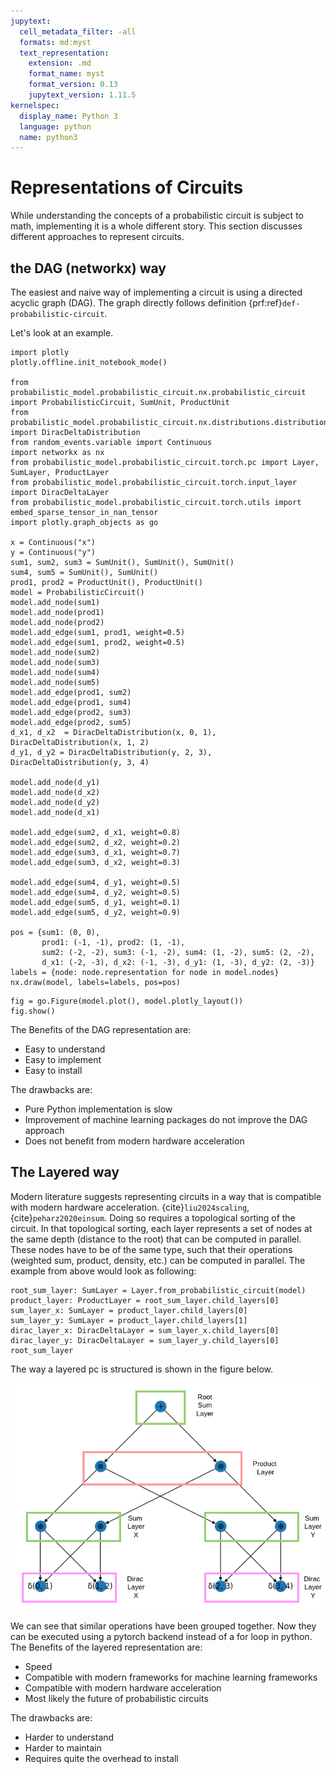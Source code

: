 ```yaml
---
jupytext:
  cell_metadata_filter: -all
  formats: md:myst
  text_representation:
    extension: .md
    format_name: myst
    format_version: 0.13
    jupytext_version: 1.11.5
kernelspec:
  display_name: Python 3
  language: python
  name: python3
---
```


# Representations of Circuits

While understanding the concepts of a probabilistic circuit is subject to math, implementing it is a whole different
story.
This section discusses different approaches to represent circuits.

## the DAG (networkx) way

The easiest and naive way of implementing a circuit is using a directed acyclic graph (DAG).
The graph directly follows definition {prf:ref}`def-probabilistic-circuit`.

Let's look at an example.

```{code-cell} ipython3
import plotly
plotly.offline.init_notebook_mode()

from probabilistic_model.probabilistic_circuit.nx.probabilistic_circuit import ProbabilisticCircuit, SumUnit, ProductUnit
from probabilistic_model.probabilistic_circuit.nx.distributions.distributions import DiracDeltaDistribution
from random_events.variable import Continuous
import networkx as nx
from probabilistic_model.probabilistic_circuit.torch.pc import Layer, SumLayer, ProductLayer
from probabilistic_model.probabilistic_circuit.torch.input_layer import DiracDeltaLayer
from probabilistic_model.probabilistic_circuit.torch.utils import embed_sparse_tensor_in_nan_tensor
import plotly.graph_objects as go

x = Continuous("x")
y = Continuous("y")
sum1, sum2, sum3 = SumUnit(), SumUnit(), SumUnit()
sum4, sum5 = SumUnit(), SumUnit()
prod1, prod2 = ProductUnit(), ProductUnit()
model = ProbabilisticCircuit()
model.add_node(sum1)
model.add_node(prod1)
model.add_node(prod2)
model.add_edge(sum1, prod1, weight=0.5)
model.add_edge(sum1, prod2, weight=0.5)
model.add_node(sum2)
model.add_node(sum3)
model.add_node(sum4)
model.add_node(sum5)
model.add_edge(prod1, sum2)
model.add_edge(prod1, sum4)
model.add_edge(prod2, sum3)
model.add_edge(prod2, sum5)
d_x1, d_x2  = DiracDeltaDistribution(x, 0, 1), DiracDeltaDistribution(x, 1, 2)
d_y1, d_y2 = DiracDeltaDistribution(y, 2, 3),  DiracDeltaDistribution(y, 3, 4)

model.add_node(d_y1)
model.add_node(d_x2)
model.add_node(d_y2)
model.add_node(d_x1)

model.add_edge(sum2, d_x1, weight=0.8)
model.add_edge(sum2, d_x2, weight=0.2)
model.add_edge(sum3, d_x1, weight=0.7)
model.add_edge(sum3, d_x2, weight=0.3)

model.add_edge(sum4, d_y1, weight=0.5)
model.add_edge(sum4, d_y2, weight=0.5)
model.add_edge(sum5, d_y1, weight=0.1)
model.add_edge(sum5, d_y2, weight=0.9)

pos = {sum1: (0, 0),
       prod1: (-1, -1), prod2: (1, -1),
       sum2: (-2, -2), sum3: (-1, -2), sum4: (1, -2), sum5: (2, -2),
       d_x1: (-2, -3), d_x2: (-1, -3), d_y1: (1, -3), d_y2: (2, -3)}
labels = {node: node.representation for node in model.nodes}
nx.draw(model, labels=labels, pos=pos)
```

```{code-cell} ipython3
fig = go.Figure(model.plot(), model.plotly_layout())
fig.show()
```

<!-- #region -->
The Benefits of the DAG representation are:
- Easy to understand
- Easy to implement
- Easy to install


The drawbacks are:
- Pure Python implementation is slow
- Improvement of machine learning packages do not improve the DAG approach
- Does not benefit from modern hardware acceleration
<!-- #endregion -->


## The Layered way
Modern literature suggests representing circuits in a way that is compatible with modern hardware acceleration. {cite}`liu2024scaling`, {cite}`peharz2020einsum`. 
Doing so requires a topological sorting of the circuit. In that topological sorting, each layer represents a set of nodes at the same depth (distance to the root) that can be computed in parallel.
These nodes have to be of the same type, such that their operations (weighted sum, product, density, etc.) can be computed in parallel.
The example from above would look as following:



```{code-cell} ipython3
root_sum_layer: SumLayer = Layer.from_probabilistic_circuit(model)
product_layer: ProductLayer = root_sum_layer.child_layers[0]
sum_layer_x: SumLayer = product_layer.child_layers[0]
sum_layer_y: SumLayer = product_layer.child_layers[1]
dirac_layer_x: DiracDeltaLayer = sum_layer_x.child_layers[0]
dirac_layer_y: DiracDeltaLayer = sum_layer_y.child_layers[0]
root_sum_layer
```

<!-- #region -->
The way a layered pc is structured is shown in the figure below.

![Grouped operations in a layered circuit](layered_example.png)

We can see that similar operations have been grouped together. Now they can be executed using a pytorch backend instead of a for loop in python. 
The Benefits of the layered representation are:
- Speed
- Compatible with modern frameworks for machine learning frameworks
- Compatible with modern hardware acceleration
- Most likely the future of probabilistic circuits


The drawbacks are:
- Harder to understand
- Harder to maintain
- Requires quite the overhead to install
<!-- #endregion -->
